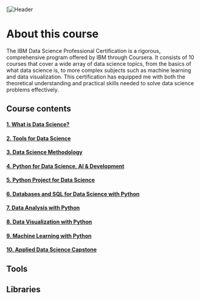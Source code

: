 [![Header](file:///Users/hajeong/Desktop/IBM-Data-Science-Professional-Certification-1.webp)

# About this course
The IBM Data Science Professional Certification is a rigorous, comprehensive program offered by IBM through Coursera. It consists of 10 courses that cover a wide array of data science topics, from the basics of what data science is, to more complex subjects such as machine learning and data visualization. This certification has equipped me with both the theoretical understanding and practical skills needed to solve data science problems effectively.


## Course contents
#### [1. What is Data Science?](https://github.com/imjustha/IBM_DataScienceProfessional_Certificate/tree/main/1.%20What%20is%20Data%20Science)
#### [2. Tools for Data Science](https://github.com/imjustha/IBM_DataScienceProfessional_Certificate/tree/main/2.%20Tools%20for%20Data%20Science)
#### [3. Data Science Methodology](https://github.com/imjustha/IBM_DataScienceProfessional_Certificate/tree/main/3.%20Data%20Science%20Methodology)
#### [4. Python for Data Science, AI & Development](https://github.com/imjustha/IBM_DataScienceProfessional_Certificate/tree/main/4.%20Python%20for%20Data%20Science%2C%20AI%20%26%20Development)
#### [5. Python Project for Data Science]()
#### [6. Databases and SQL for Data Science with Python]()
#### [7. Data Analysis with Python]()
#### [8. Data Visualization with Python]()
#### [9. Machine Learning with Python]()
#### [10. Applied Data Science Capstone]()

## Tools

## Libraries
